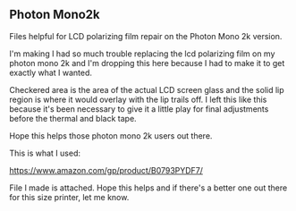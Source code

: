 ## Photon Mono2k 
Files helpful for LCD polarizing film repair on the Photon Mono 2k version.

I'm making 
I had so much trouble replacing the lcd polarizing film on my photon mono 2k and I'm dropping this here because I had to make it to get exactly what I wanted.

Checkered area is the area of the actual LCD screen glass and the solid lip region is where it would overlay with the lip trails off. I left this like this because it's been necessary to give it a little play for final adjustments before the thermal and black tape.

Hope this  helps those photon mono 2k users out there.

This is what I used:

https://www.amazon.com/gp/product/B0793PYDF7/

File I made is attached. Hope this helps and if there's a better one out there for this size printer, let me know.

